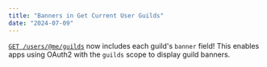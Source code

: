 ```yaml
---
title: "Banners in Get Current User Guilds"
date: "2024-07-09"
---
```


[`GET /users/@me/guilds`](/docs/resources/user#get-current-user-guilds) now includes each guild's `banner` field! This enables apps using OAuth2 with the `guilds` scope to display guild banners.
